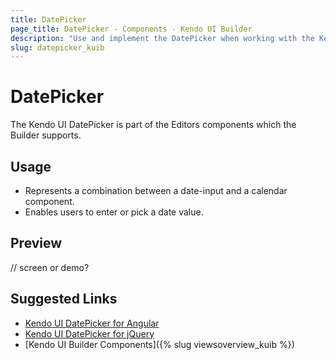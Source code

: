 ```yaml
---
title: DatePicker
page_title: DatePicker - Components - Kendo UI Builder
description: "Use and implement the DatePicker when working with the Kendo UI Builder tool for creating and managing Angular and AngularJS-based web applications."
slug: datepicker_kuib
---
```


# DatePicker

The Kendo UI DatePicker is part of the Editors components which the Builder supports.

## Usage

* Represents a combination between a date-input and a calendar component.
* Enables users to enter or pick a date value.

## Preview

// screen or demo?

## Suggested Links

* [Kendo UI DatePicker for Angular](https://www.telerik.com/kendo-angular-ui/components/dateinputs/datepicker/)
* [Kendo UI DatePicker for jQuery](https://demos.telerik.com/kendo-ui/datepicker/index)
* [Kendo UI Builder Components]({% slug viewsoverview_kuib %})
